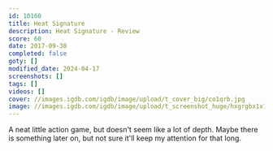 ```yaml
---
id: 10160
title: Heat Signature
description: Heat Signature - Review
score: 60
date: 2017-09-30
completed: false
goty: []
modified_date: 2024-04-17
screenshots: []
tags: []
videos: []
cover: //images.igdb.com/igdb/image/upload/t_cover_big/co1qrb.jpg
image: //images.igdb.com/igdb/image/upload/t_screenshot_huge/hxgrgbx1x7jdnegr7ffr.jpg
---
```

A neat little action game, but doesn't seem like a lot of depth. Maybe there is something later on, but not sure it'll keep my attention for that long.